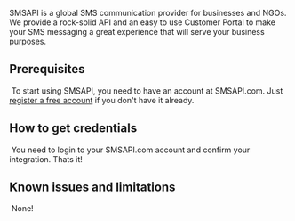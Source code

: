 SMSAPI is a global SMS communication provider for businesses and NGOs. We provide a rock-solid API and an easy to use Customer Portal to make your SMS messaging a great experience that will serve your business purposes.
​
## Prerequisites
​
To start using SMSAPI, you need to have an account at SMSAPI.com. Just [register a free account](https://www.smsapi.com/en/signup) if you don't have it already. 
​
## How to get credentials
​
You need to login to your SMSAPI.com account and confirm your integration. Thats it!
​
## Known issues and limitations
​
None!